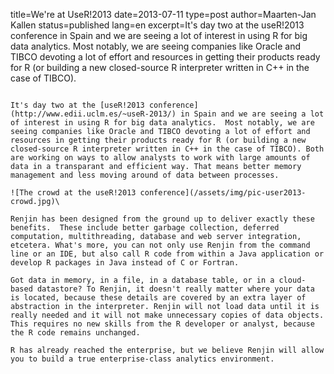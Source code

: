 title=We're at UseR!2013
date=2013-07-11
type=post
author=Maarten-Jan Kallen
status=published
lang=en
excerpt=It's day two at the useR!2013 conference in Spain and we are seeing a lot of interest in using R for big data analytics. Most notably, we are seeing companies like Oracle and TIBCO devoting a lot of effort and resources in getting their products ready for R (or building a new closed-source R interpreter written in C++ in the case of TIBCO). 
~~~~~~

It's day two at the [useR!2013 conference](http://www.edii.uclm.es/~useR-2013/) in Spain and we are seeing a lot of interest in using R for big data analytics.  Most notably, we are seeing companies like Oracle and TIBCO devoting a lot of effort and resources in getting their products ready for R (or building a new closed-source R interpreter written in C++ in the case of TIBCO). Both are working on ways to allow analysts to work with large amounts of data in a transparant and efficient way. That means better memory management and less moving around of data between processes.

![The crowd at the useR!2013 conference](/assets/img/pic-user2013-crowd.jpg)\

Renjin has been designed from the ground up to deliver exactly these benefits.  These include better garbage collection, deferred computation, multithreading, database and web server integration, etcetera. What's more, you can not only use Renjin from the command line or an IDE, but also call R code from within a Java application or develop R packages in Java instead of C or Fortran.

Got data in memory, in a file, in a database table, or in a cloud-based datastore? To Renjin, it doesn't really matter where your data is located, because these details are covered by an extra layer of abstraction in the interpreter. Renjin will not load data until it is really needed and it will not make unnecessary copies of data objects. This requires no new skills from the R developer or analyst, because the R code remains unchanged. 

R has already reached the enterprise, but we believe Renjin will allow you to build a true enterprise-class analytics environment.
